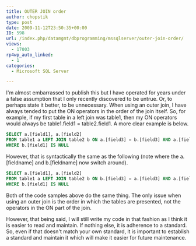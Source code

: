 ```yaml
---
title: OUTER JOIN order
author: chopstik
type: post
date: 2009-11-12T23:50:35+00:00
ID: 598
url: /index.php/datamgmt/dbprogramming/mssqlserver/outer-join-order/
views:
  - 17003
rp4wp_auto_linked:
  - 1
categories:
  - Microsoft SQL Server

---
```

I'm almost embarrassed to publish this but I have operated for years under a false assumption that I only recently discovered to be untrue. Or, to perhaps state it better, to be unnecessary. When using an outer join, I have always tended to put the ON operators in the order of the join itself. So, for example, if my first table in a left join was table1, then my ON operators would always be table1.field1 = table2.field1. A more clear example is below.

```sql
SELECT a.[field1], a.[field2]
FROM table1 a LEFT JOIN table2 b ON a.[field3] = b.[field3] AND a.[field1] = b.[field1]
WHERE b.[field1] IS NULL
```

However, that is syntactically the same as the following (note where the a.[fieldname] and b.[fieldname] now switch around).

```sql
SELECT a.[field1], a.[field2]
FROM table1 a LEFT JOIN table2 b ON b.[field3] = a.[field3] AND a.[field1] = b.[field1]
WHERE b.[field1] IS NULL
```

Both of the code samples above do the same thing. The only issue when using an outer join is the order in which the tables are presented, not the operators in the ON part of the join.

However, that being said, I will still write my code in that fashion as I think it is easier to read and maintain. If nothing else, it is adherence to a standard. So, even if that doesn't match your own standard, it is important to establish a standard and maintain it which will make it easier for future maintenance.